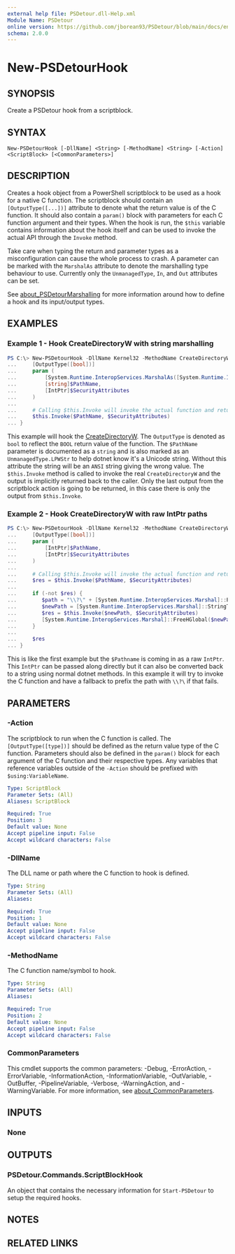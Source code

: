 ```yaml
---
external help file: PSDetour.dll-Help.xml
Module Name: PSDetour
online version: https://github.com/jborean93/PSDetour/blob/main/docs/en-US/New-PSDetourHook.md
schema: 2.0.0
---
```


# New-PSDetourHook

## SYNOPSIS

Create a PSDetour hook from a scriptblock.

## SYNTAX

```
New-PSDetourHook [-DllName] <String> [-MethodName] <String> [-Action] <ScriptBlock> [<CommonParameters>]
```

## DESCRIPTION

Creates a hook object from a PowerShell scriptblock to be used as a hook for a native C function.
The scriptblock should contain an `[OutputType([...])]` attribute to denote what the return value is of the C function.
It should also contain a `param()` block with parameters for each C function argument and their types.
When the hook is run, the `$this` variable contains information about the hook itself and can be used to invoke the actual API through the `Invoke` method.

Take care when typing the return and parameter types as a misconfiguration can cause the whole process to crash.
A parameter can be marked with the `MarshalAs` attribute to denote the marshalling type behaviour to use.
Currently only the `UnmanagedType`, `In`, and `Out` attributes can be set.

See [about_PSDetourMarshalling](./about_PSDetourMarshalling.md) for more information around how to define a hook and its input/output types.

## EXAMPLES

### Example 1 - Hook CreateDirectoryW with string marshalling

```powershell
PS C:\> New-PSDetourHook -DllName Kernel32 -MethodName CreateDirectoryW -Action {
...     [OutputType([bool])]
...     param (
...         [System.Runtime.InteropServices.MarshalAs([System.Runtime.InteropServices.UnmanagedType]::LPWStr)]
...         [string]$PathName,
...         [IntPtr]$SecurityAttributes
...     )
...
...     # Calling $this.Invoke will invoke the actual function and return the value
...     $this.Invoke($PathName, $SecurityAttributes)
... }
```

This example will hook the [CreateDirectoryW](https://learn.microsoft.com/en-us/windows/win32/api/fileapi/nf-fileapi-createdirectoryw).
The `OutputType` is denoted as `bool` to reflect the `BOOL` return value of the function.
The `$PathName` parameter is documented as a `string` and is also marked as an `UnmanagedType.LPWStr` to help dotnet know it's a Unicode string.
Without this attribute the string will be an `ANSI` string giving the wrong value.
The `$this.Invoke` method is called to invoke the real `CreateDirectoryW` and the output is implicitly returned back to the caller.
Only the last output from the scriptblock action is going to be returned, in this case there is only the output from `$this.Invoke`.

### Example 2 - Hook CreateDirectoryW with raw IntPtr paths

```powershell
PS C:\> New-PSDetourHook -DllName Kernel32 -MethodName CreateDirectoryW -Action {
...     [OutputType([bool])]
...     param (
...         [IntPtr]$PathName,
...         [IntPtr]$SecurityAttributes
...     )
...
...     # Calling $this.Invoke will invoke the actual function and return the value
...     $res = $this.Invoke($PathName, $SecurityAttributes)
...
...     if (-not $res) {
...        $path = "\\?\" + [System.Runtime.InteropServices.Marshal]::PtrToStringUni($PathName)
...        $newPath = [System.Runtime.InteropServices.Marshal]::StringToHGlobalUni($path)
...        $res = $this.Invoke($newPath, $SecurityAttributes)
...        [System.Runtime.InteropServices.Marshal]::FreeHGlobal($newPath)
...     }
...
...     $res
... }
```

This is like the first example but the `$Pathname` is coming in as a raw `IntPtr`.
This `IntPtr` can be passed along directly but it can also be converted back to a string using normal dotnet methods.
In this example it will try to invoke the C function and have a fallback to prefix the path with `\\?\` if that fails.

## PARAMETERS

### -Action

The scriptblock to run when the C function is called.
The `[OutputType([type])]` should be defined as the return value type of the C function.
Parameters should also be defined in the `param()` block for each argument of the C function and their respective types.
Any variables that reference variables outside of the `-Action` should be prefixed with `$using:VariableName`.

```yaml
Type: ScriptBlock
Parameter Sets: (All)
Aliases: ScriptBlock

Required: True
Position: 3
Default value: None
Accept pipeline input: False
Accept wildcard characters: False
```

### -DllName

The DLL name or path where the C function to hook is defined.

```yaml
Type: String
Parameter Sets: (All)
Aliases:

Required: True
Position: 1
Default value: None
Accept pipeline input: False
Accept wildcard characters: False
```

### -MethodName

The C function name/symbol to hook.

```yaml
Type: String
Parameter Sets: (All)
Aliases:

Required: True
Position: 2
Default value: None
Accept pipeline input: False
Accept wildcard characters: False
```

### CommonParameters
This cmdlet supports the common parameters: -Debug, -ErrorAction, -ErrorVariable, -InformationAction, -InformationVariable, -OutVariable, -OutBuffer, -PipelineVariable, -Verbose, -WarningAction, and -WarningVariable. For more information, see [about_CommonParameters](http://go.microsoft.com/fwlink/?LinkID=113216).

## INPUTS

### None
## OUTPUTS

### PSDetour.Commands.ScriptBlockHook
An object that contains the necessary information for `Start-PSDetour` to setup the required hooks.

## NOTES

## RELATED LINKS
